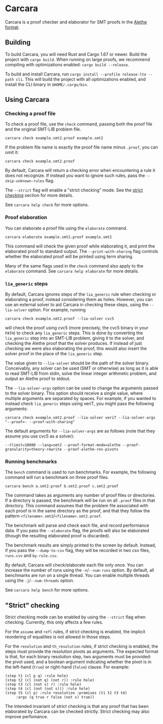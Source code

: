 # Carcara

Carcara is a proof checker and elaborator for SMT proofs in the [Alethe format](https://verit.gitlabpages.uliege.be/alethe/specification.pdf).

## Building

To build Carcara, you will need Rust and Cargo 1.67 or newer. Build the project with `cargo build`.
When running on large proofs, we recommend compiling with optimizations enabled: `cargo build
--release`.

To build and install Carcara, run `cargo install --profile release-lto --path cli`. This will build
the project with all optimizations enabled, and install the CLI binary in `$HOME/.cargo/bin`.

## Using Carcara
### Checking a proof file

To check a proof file, use the `check` command, passing both the proof file and the original
SMT-LIB problem file.
```
carcara check example.smt2.proof example.smt2
```

If the problem file name is exactly the proof file name minus `.proof`, you can omit it:
```
carcara check example.smt2.proof
```

By default, Carcara will return a checking error when encountering a rule it does not recognize. If
instead you want to ignore such rules, pass the `--skip-unknown-rules` flag.

The `--strict` flag will enable a "strict checking" mode. See the [strict
checking](#strict-checking) section for more details.

See `carcara help check` for more options.

### Proof elaboration

You can elaborate a proof file using the `elaborate` command.
```
carcara elaborate example.smt2.proof example.smt2
```
This command will check the given proof while elaborating it, and print the elaborated proof to
standard output. The `--print-with-sharing` flag controls whether the elaborated proof will be
printed using term sharing.

Many of the same flags used in the `check` command also apply to the `elaborate` command. See
`carcara help elaborate` for more details.

### `lia_generic` steps

By default, Carcara ignores steps of the `lia_generic` rule when checking or elaborating a proof,
instead considering them as holes. However, you can use an external solver to aid Carcara in
checking these steps, using the `--lia-solver` option. For example, running
```
carcara check example.smt2.proof --lia-solver cvc5
```

will check the proof using cvc5 (more precisely, the cvc5 binary in your `PATH`) to check any
`lia_generic` steps. This is done by converting the `lia_generic` step into an SMT-LIB problem,
giving it to the solver, and checking the Alethe proof that the solver produces. If instead of just
checking we were also elaborating the proof, this would also insert the solver proof in the place of
the `lia_generic` step.

The value given to `--lia-solver` should be the path of the solver binary. Conceivably, any solver
can be used (SMT or otherwise) as long as it is able to read SMT-LIB from stdin, solve the linear
integer arithmetic problem, and output an Alethe proof to stdout.

The `--lia-solver-args` option can be used to change the arguments passed to the solver binary. This
option should receive a single value, where multiple arguments are separated by spaces. For example,
if you wanted to instead check `lia_generic` steps using veriT, you might pass the following
arguments:
```
carcara check example.smt2.proof --lia-solver veriT --lia-solver-args "--proof=- --proof-with-sharing"
```

The default arguments for `--lia-solver-args` are as follows (note that they assume you use cvc5 as
a solver):
```
--tlimit=10000 --lang=smt2 --proof-format-mode=alethe --proof-granularity=theory-rewrite --proof-alethe-res-pivots
```

### Running benchmarks

The `bench` command is used to run benchmarks. For example, the following command will run a
benchmark on three proof files.

```
carcara bench a.smt2.proof b.smt2.proof c.smt2.proof
```

The command takes as arguments any number of proof files or directories. If a directory is passed,
the benchmark will be run on all `.proof` files in that directory. This command assumes that the
problem file associated with each proof is in the same directory as the proof, and that they follow
the pattern `<filename>.smt2`/`<filename>.smt2.proof`.

The benchmark will parse and check each file, and record performance data. If you pass the
`--elaborate` flag, the proofs will also be elaborated (though the resulting elaborated proof is
discarded).

The benchmark results are simply printed to the screen by default. Instead, if you pass the
`--dump-to-csv` flag, they will be recorded in two csv files, `runs.csv` and `by-rule.csv`.

By default, Carcara will check/elaborate each file only once. You can increase the number of runs
using the `-n`/`--num-runs` option. By default, all benchmarks are run on a single thread. You can
enable multiple threads using the `-j`/`--num-threads` option.

See `carcara help bench` for more options.

## "Strict" checking

Strict checking mode can be enabled by using the `--strict` flag when checking. Currently, this only
affects a few rules.

For the `assume` and `refl` rules, if strict checking is enabled, the implicit reordering of
equalities is not allowed in those steps.

For the `resolution` and `th_resolution` rules, if strict checking is enabled, the steps must
provide the resolution pivots as arguments. The expected format is that, for each binary resolution
step, two arguments must be provided: the pivot used, and a boolean argument indicating whether the
pivot is in the left-hand (`true`) or right-hand (`false`) clause. For example:
```
(step t1 (cl p q) :rule hole)
(step t2 (cl (not q) (not r)) :rule hole)
(step t3 (cl (not s) r) :rule hole)
(step t4 (cl (not (not s))) :rule hole)
(step t5 (cl p) :rule resolution :premises (t1 t2 t3 t4)
     :args (q true r false (not s) true))
```

The intended invariant of strict checking is that any proof that has been elaborated by Carcara can
be checked strictly. Strict checking may also improve perfomance.
